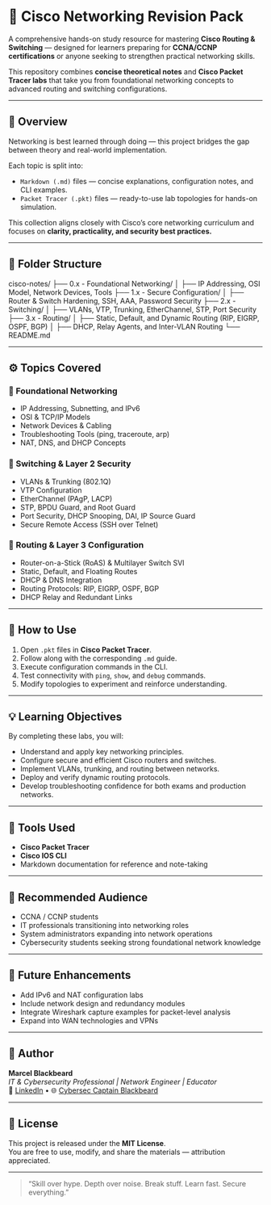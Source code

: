 # 🧠 Cisco Networking Revision Pack

A comprehensive hands-on study resource for mastering **Cisco Routing & Switching** — designed for learners preparing for **CCNA/CCNP certifications** or anyone seeking to strengthen practical networking skills.

This repository combines **concise theoretical notes** and **Cisco Packet Tracer labs** that take you from foundational networking concepts to advanced routing and switching configurations.

---

## 📘 Overview

Networking is best learned through doing — this project bridges the gap between theory and real-world implementation.

Each topic is split into:
- `Markdown (.md)` files — concise explanations, configuration notes, and CLI examples.
- `Packet Tracer (.pkt)` files — ready-to-use lab topologies for hands-on simulation.

This collection aligns closely with Cisco’s core networking curriculum and focuses on **clarity, practicality, and security best practices.**

---

## 📂 Folder Structure
cisco-notes/
├── 0.x - Foundational Networking/
│ ├── IP Addressing, OSI Model, Network Devices, Tools
├── 1.x - Secure Configuration/
│ ├── Router & Switch Hardening, SSH, AAA, Password Security
├── 2.x - Switching/
│ ├── VLANs, VTP, Trunking, EtherChannel, STP, Port Security
├── 3.x - Routing/
│ ├── Static, Default, and Dynamic Routing (RIP, EIGRP, OSPF, BGP)
│ ├── DHCP, Relay Agents, and Inter-VLAN Routing
└── README.md


---

## ⚙️ Topics Covered

### 🔹 Foundational Networking
- IP Addressing, Subnetting, and IPv6
- OSI & TCP/IP Models
- Network Devices & Cabling
- Troubleshooting Tools (ping, traceroute, arp)
- NAT, DNS, and DHCP Concepts

### 🔹 Switching & Layer 2 Security
- VLANs & Trunking (802.1Q)
- VTP Configuration
- EtherChannel (PAgP, LACP)
- STP, BPDU Guard, and Root Guard
- Port Security, DHCP Snooping, DAI, IP Source Guard
- Secure Remote Access (SSH over Telnet)

### 🔹 Routing & Layer 3 Configuration
- Router-on-a-Stick (RoAS) & Multilayer Switch SVI
- Static, Default, and Floating Routes
- DHCP & DNS Integration
- Routing Protocols: RIP, EIGRP, OSPF, BGP
- DHCP Relay and Redundant Links

---

## 🧩 How to Use

1. Open `.pkt` files in **Cisco Packet Tracer**.
2. Follow along with the corresponding `.md` guide.
3. Execute configuration commands in the CLI.
4. Test connectivity with `ping`, `show`, and `debug` commands.
5. Modify topologies to experiment and reinforce understanding.

---

## 💡 Learning Objectives

By completing these labs, you will:
- Understand and apply key networking principles.
- Configure secure and efficient Cisco routers and switches.
- Implement VLANs, trunking, and routing between networks.
- Deploy and verify dynamic routing protocols.
- Develop troubleshooting confidence for both exams and production networks.

---

## 🧰 Tools Used

- **Cisco Packet Tracer**
- **Cisco IOS CLI**
- Markdown documentation for reference and note-taking

---

## 🧠 Recommended Audience

- CCNA / CCNP students  
- IT professionals transitioning into networking roles  
- System administrators expanding into network operations  
- Cybersecurity students seeking strong foundational network knowledge

---

## 🚀 Future Enhancements

- Add IPv6 and NAT configuration labs  
- Include network design and redundancy modules  
- Integrate Wireshark capture examples for packet-level analysis  
- Expand into WAN technologies and VPNs  

---

## 🏴 Author

**Marcel Blackbeard**  
*IT & Cybersecurity Professional | Network Engineer | Educator*  
💼 [LinkedIn](https://linkedin.com/in/marcel-blackbeard) • 🌐 [Cybersec Captain Blackbeard](https://www.blackbeardcyber.com)

---

## 📜 License

This project is released under the **MIT License**.  
You are free to use, modify, and share the materials — attribution appreciated.

---

> “Skill over hype. Depth over noise. Break stuff. Learn fast. Secure everything.”
